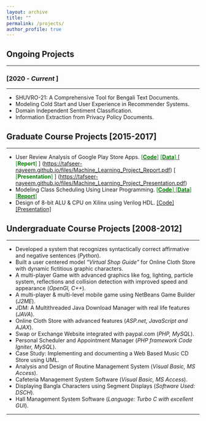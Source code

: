 ```yaml
---
layout: archive
title: ""
permalink: /projects/
author_profile: true
---
```


## Ongoing Projects
----------------

### [2020 - *Current* ]
-----------
* SHUVRO-21: A Comprehensive Tool for Bengali Text Documents.
* Modeling Cold Start and User Experience in Recommender Systems.
* Domain Independent Sentiment Classification.
* Information Extraction from Privacy Policy Documents.

<!-- ### [2019 - *Current* ]
-----------
* Pros and Cons Opinion Summarization based on Review Critics.
* Neural Bangla Text Simplification for Children.
* Automatic Summarization of Bangla Text Documents.
-->

## Graduate Course Projects [2015-2017]
----------------
* User Review Analysis of Google Play Store Apps. [<span style ="color:Green"> [**Code**]</span>](https://github.com/tafseer-nayeem/CPSC5310-Machine_Learning) [<span style ="color:Green"> [**Data**] </span>](https://github.com/tafseer-nayeem/AppReview-dataset) [<span style ="color:Green"> [**Report**] </span>] (https://tafseer-nayeem.github.io/files/Machine_Learning_Project_Report.pdf) [<span style ="color:Green"> [**Presentation**] </span>] (https://tafseer-nayeem.github.io/files/Machine_Learning_Project_Presentation.pdf)
* Modeling Class Scheduling Using Linear Programming. [<span style ="color:Green"> [**Code**] </span>](https://github.com/tafseer-nayeem/CPSC5110-Computational_Optimization) [<span style ="color:Green"> [**Data**] </span>](https://tafseer-nayeem.github.io/files/Optimization_project_courseData.pdf) [<span style ="color:Green"> [**Report**] </span>](https://tafseer-nayeem.github.io/files/Optimization_Project__Report.pdf)
* Design of 8-bit ALU & CPU on Xilinx using Verilog HDL. [[Code]](https://github.com/tafseer-nayeem/CPSC5210-VLSI_Design) [[Presentation]](https://tafseer-nayeem.github.io/files/VLSI_Design_Course_Presentation.pdf)


## Undergraduate Course Projects [2008-2012]
----------------
* Developed  a system  that  recognizes  syntactically  correct  affirmative  and negative sentences (*Python*).
* Built a user centered model *“Virtual Shop Guide”* for Online Cloth Store with dynamic fictitious graphic characters.
* A  multi-player  Game  with  advanced  graphics  like  fog,  lighting,  particle system, reflections and collision detection with improved  speed and appearance (*OpenGl, C++*).
* A multi-player & multi-level mobile game using NetBeans Game Builder (*J2ME*).
* JDM: A Multithreaded Java Download Manager with real life features (*JAVA*).
* Online Cloth Store with advanced features (*ASP.net, JavaScript and AJAX*).
* Swap or Exchange Website integrated with paypal.com (*PHP, MySQL*).
* Personal Scheduler and Appointment Manager (*PHP framework Code Igniter, MySQL*).
* Case Study: Implementing and documenting a Web Based Music CD Store using UML.
* Analysis and Design of Routine Management System (*Visual Basic, MS Access*).
* Cafeteria Management System Software (*Visual Basic, MS Access*).
* Displaying Bangla Characters using Segment Displays (*Software Used: DSCH*).
* Hall Management System Software (*Language: Turbo C with excellent GUI*).

__________________________________________________